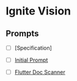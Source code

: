 # Ignite Vision

## Prompts
- [ ] [Specification]
- [ ] [Initial Prompt](./technical_spec.md)
- [ ] [Flutter Doc Scanner](../flutter_doc_scanner/flutter-doc-scanner.md)

